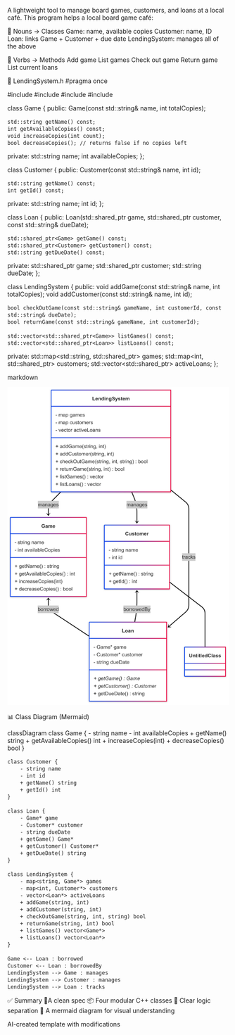 
A lightweight tool to manage board games, customers, and loans at a local café.
This program helps a local board game café:

🔑 Nouns → Classes
Game: name, available copies
Customer: name, ID
Loan: links Game + Customer + due date
LendingSystem: manages all of the above

🔨 Verbs → Methods
Add game
List games
Check out game
Return game
List current loans

🧩 LendingSystem.h
#pragma once

#include <string>
#include <vector>
#include <map>
#include <memory>

class Game {
public:
    Game(const std::string& name, int totalCopies);
    
    std::string getName() const;
    int getAvailableCopies() const;
    void increaseCopies(int count);
    bool decreaseCopies(); // returns false if no copies left

private:
    std::string name;
    int availableCopies;
};

class Customer {
public:
    Customer(const std::string& name, int id);
    
    std::string getName() const;
    int getId() const;

private:
    std::string name;
    int id;
};

class Loan {
public:
    Loan(std::shared_ptr<Game> game, std::shared_ptr<Customer> customer, const std::string& dueDate);
    
    std::shared_ptr<Game> getGame() const;
    std::shared_ptr<Customer> getCustomer() const;
    std::string getDueDate() const;

private:
    std::shared_ptr<Game> game;
    std::shared_ptr<Customer> customer;
    std::string dueDate;
};

class LendingSystem {
public:
    void addGame(const std::string& name, int totalCopies);
    void addCustomer(const std::string& name, int id);
    
    bool checkOutGame(const std::string& gameName, int customerId, const std::string& dueDate);
    bool returnGame(const std::string& gameName, int customerId);
    
    std::vector<std::shared_ptr<Game>> listGames() const;
    std::vector<std::shared_ptr<Loan>> listLoans() const;

private:
    std::map<std::string, std::shared_ptr<Game>> games;
    std::map<int, std::shared_ptr<Customer>> customers;
    std::vector<std::shared_ptr<Loan>> activeLoans;
};

markdown

![Mermaid Diagram](classDiagram.png)
      
📊 Class Diagram (Mermaid)

classDiagram
    class Game {
        - string name
        - int availableCopies
        + getName() string
        + getAvailableCopies() int
        + increaseCopies(int)
        + decreaseCopies() bool
    }

    class Customer {
        - string name
        - int id
        + getName() string
        + getId() int
    }

    class Loan {
        - Game* game
        - Customer* customer
        - string dueDate
        + getGame() Game*
        + getCustomer() Customer*
        + getDueDate() string
    }

    class LendingSystem {
        - map<string, Game*> games
        - map<int, Customer*> customers
        - vector<Loan*> activeLoans
        + addGame(string, int)
        + addCustomer(string, int)
        + checkOutGame(string, int, string) bool
        + returnGame(string, int) bool
        + listGames() vector<Game*>
        + listLoans() vector<Loan*>
    }

    Game <-- Loan : borrowed
    Customer <-- Loan : borrowedBy
    LendingSystem --> Game : manages
    LendingSystem --> Customer : manages
    LendingSystem --> Loan : tracks













✅ Summary
🧾A clean spec
📦 Four modular C++ classes
🧠 Clear logic separation
📐 A mermaid diagram for visual understanding

AI-created template with modifications
